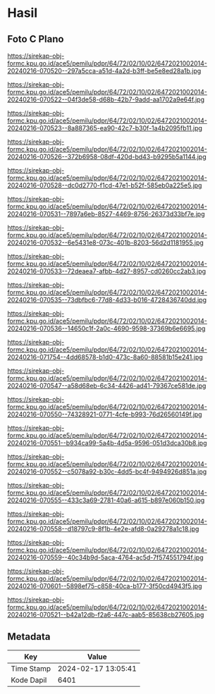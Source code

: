# Hasil

## Foto C Plano

https://sirekap-obj-formc.kpu.go.id/ace5/pemilu/pdpr/64/72/02/10/02/6472021002014-20240216-070520--297a5cca-a51d-4a2d-b3ff-be5e8ed28a1b.jpg

https://sirekap-obj-formc.kpu.go.id/ace5/pemilu/pdpr/64/72/02/10/02/6472021002014-20240216-070522--04f3de58-d68b-42b7-9add-aa1702a9e64f.jpg

https://sirekap-obj-formc.kpu.go.id/ace5/pemilu/pdpr/64/72/02/10/02/6472021002014-20240216-070523--8a887365-ea90-42c7-b30f-1a4b2095fb11.jpg

https://sirekap-obj-formc.kpu.go.id/ace5/pemilu/pdpr/64/72/02/10/02/6472021002014-20240216-070526--372b6958-08df-420d-bd43-b9295b5a1144.jpg

https://sirekap-obj-formc.kpu.go.id/ace5/pemilu/pdpr/64/72/02/10/02/6472021002014-20240216-070528--dc0d2770-f1cd-47e1-b52f-585eb0a225e5.jpg

https://sirekap-obj-formc.kpu.go.id/ace5/pemilu/pdpr/64/72/02/10/02/6472021002014-20240216-070531--7897a6eb-8527-4469-8756-26373d33bf7e.jpg

https://sirekap-obj-formc.kpu.go.id/ace5/pemilu/pdpr/64/72/02/10/02/6472021002014-20240216-070532--6e5431e8-073c-401b-8203-56d2d1181955.jpg

https://sirekap-obj-formc.kpu.go.id/ace5/pemilu/pdpr/64/72/02/10/02/6472021002014-20240216-070533--72deaea7-afbb-4d27-8957-cd0260cc2ab3.jpg

https://sirekap-obj-formc.kpu.go.id/ace5/pemilu/pdpr/64/72/02/10/02/6472021002014-20240216-070535--73dbfbc6-77d8-4d33-b016-4728436740dd.jpg

https://sirekap-obj-formc.kpu.go.id/ace5/pemilu/pdpr/64/72/02/10/02/6472021002014-20240216-070536--14650c1f-2a0c-4690-9598-37369b6e6695.jpg

https://sirekap-obj-formc.kpu.go.id/ace5/pemilu/pdpr/64/72/02/10/02/6472021002014-20240216-071754--4dd68578-b1d0-473c-8a60-88581b15e241.jpg

https://sirekap-obj-formc.kpu.go.id/ace5/pemilu/pdpr/64/72/02/10/02/6472021002014-20240216-070547--a58d68eb-6c34-4426-ad41-79367ce581de.jpg

https://sirekap-obj-formc.kpu.go.id/ace5/pemilu/pdpr/64/72/02/10/02/6472021002014-20240216-070550--74328921-0771-4cfe-b993-76d26560149f.jpg

https://sirekap-obj-formc.kpu.go.id/ace5/pemilu/pdpr/64/72/02/10/02/6472021002014-20240216-070551--b934ca99-5a4b-4d5a-9596-051d3dca30b8.jpg

https://sirekap-obj-formc.kpu.go.id/ace5/pemilu/pdpr/64/72/02/10/02/6472021002014-20240216-070552--c5078a92-b30c-4dd5-bc4f-9494926d851a.jpg

https://sirekap-obj-formc.kpu.go.id/ace5/pemilu/pdpr/64/72/02/10/02/6472021002014-20240216-070555--433c3a69-2781-40a6-a615-b897e060b150.jpg

https://sirekap-obj-formc.kpu.go.id/ace5/pemilu/pdpr/64/72/02/10/02/6472021002014-20240216-070558--d18797c9-8f1b-4e2e-afd8-0a29278a1c18.jpg

https://sirekap-obj-formc.kpu.go.id/ace5/pemilu/pdpr/64/72/02/10/02/6472021002014-20240216-070559--40c34b9d-5aca-4764-ac5d-7f574551794f.jpg

https://sirekap-obj-formc.kpu.go.id/ace5/pemilu/pdpr/64/72/02/10/02/6472021002014-20240216-070601--5898ef75-c858-40ca-b177-3f50cd4943f5.jpg

https://sirekap-obj-formc.kpu.go.id/ace5/pemilu/pdpr/64/72/02/10/02/6472021002014-20240216-070521--b42a12db-f2a6-447c-aab5-85638cb27605.jpg


## Metadata

| Key        | Value               |
| ---------- | ------------------- |
| Time Stamp | 2024-02-17 13:05:41 |
| Kode Dapil | 6401                |



